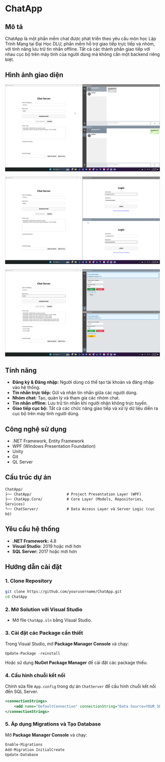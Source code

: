 # ChatApp

## Mô tả
ChatApp là một phần mềm chat được phát triển theo yêu cầu môn học Lập Trình Mạng tại Đại Học DLU, phần mềm hỗ trợ giao tiếp trực tiếp và nhóm, với tính năng lưu trữ tin nhắn offline. Tất cả các thành phần giao tiếp với nhau cục bộ trên máy tính của người dùng mà không cần một backend riêng biệt.


## Hình ảnh giao diện
![Giao diện](https://github.com/hoangthanh168/wpf-chat-app/blob/main/Img/MzUHuXCgXK.png)

![Giao diện](https://github.com/hoangthanh168/wpf-chat-app/blob/main/Img/c73KFUpZQw.png)

![Giao diện](https://github.com/hoangthanh168/wpf-chat-app/blob/main/Img/sOhbQo6.png)

## Tính năng
- **Đăng ký & Đăng nhập:** Người dùng có thể tạo tài khoản và đăng nhập vào hệ thống.
- **Tin nhắn trực tiếp:** Gửi và nhận tin nhắn giữa các người dùng.
- **Nhóm chat:** Tạo, quản lý và tham gia các nhóm chat.
- **Tin nhắn offline:** Lưu trữ tin nhắn khi người nhận không trực tuyến.
- **Giao tiếp cục bộ:** Tất cả các chức năng giao tiếp và xử lý dữ liệu diễn ra cục bộ trên máy tính người dùng.

## Công nghệ sử dụng
- .NET Framework, Entity Framework
- WPF (Windows Presentation Foundation)
- Unity
- Git
- QL Server

## Cấu trúc dự án
```
ChatApp/
├── ChatApp/                # Project Presentation Layer (WPF)
├── ChatApp.Core/           # Core Layer (Models, Repositories, Services)
└── ChatServer/             # Data Access Layer và Server Logic (cục bộ)
```

## Yêu cầu hệ thống
- **.NET Framework:** 4.8
- **Visual Studio:** 2019 hoặc mới hơn
- **SQL Server:** 2017 hoặc mới hơn

## Hướng dẫn cài đặt

### 1. Clone Repository
```bash
git clone https://github.com/yourusername/ChatApp.git
cd ChatApp
```

### 2. Mở Solution với Visual Studio
- Mở file `ChatApp.sln` bằng Visual Studio.

### 3. Cài đặt các Package cần thiết
Trong Visual Studio, mở **Package Manager Console** và chạy:
```powershell
Update-Package -reinstall
```
Hoặc sử dụng **NuGet Package Manager** để cài đặt các package thiếu.

### 4. Cấu hình chuỗi kết nối
Chỉnh sửa file `App.config` trong dự án `ChatServer` để cấu hình chuỗi kết nối đến SQL Server.
```xml
<connectionStrings>
    <add name="DefaultConnection" connectionString="Data Source=YOUR_SERVER;Initial Catalog=ChatAppDB;Integrated Security=True" providerName="System.Data.SqlClient" />
</connectionStrings>
```

### 5. Áp dụng Migrations và Tạo Database
Mở **Package Manager Console** và chạy:
```powershell
Enable-Migrations
Add-Migration InitialCreate
Update-Database
```
